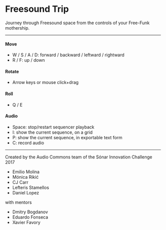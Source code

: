 <h1>Freesound Trip</h1>
<p>Journey through Freesound space from the controls of your Free-Funk mothership.</p>
<hr>
<h4>Move</h4>
<ul>
  <li>W / S / A / D: forward / backward / leftward / rightward</li>
  <li>R / F: up / down</li>
</ul>
<h4>Rotate</h4>
<ul>
  <li>Arrow keys or mouse click+drag</li>
</ul>
<h4>Roll</h4>
<ul>
  <li>Q / E</li>
</ul>
<h4>Audio</h4>
<ul>
  <li>Space: stop/restart sequencer playback</li>
  <li>I: show the current sequence, on a grid
  <li>P: show the current sequence, in exportable text form
  <li>C: record audio</li>
</ul>
<hr>
<p>Created by the Audio Commons team of the Sónar Innovation Challenge 2017</p>
<ul>
  <li>Emilio Molina</li>
  <li>Mónica Rikić</li>
  <li>CJ Carr</li>
  <li>Lefteris Stamellos</li>
  <li>Daniel Lopez</li>
</ul>
<p>with mentors</p>
<ul>
  <li>Dmitry Bogdanov</li>
  <li>Eduardo Fonseca</li>
  <li>Xavier Favory</li>
</ul>

